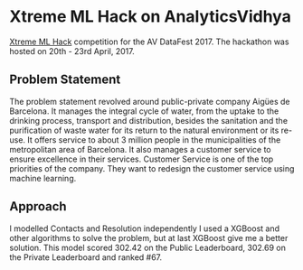 # Xtreme ML Hack on AnalyticsVidhya
[Xtreme ML Hack](https://datahack.analyticsvidhya.com/contest/machine-learning-hackathon/) competition for the AV DataFest 2017. The hackathon was hosted on 20th - 23rd April, 2017.

## Problem Statement
The problem statement revolved around public-private company Aigües de Barcelona. It manages the integral cycle of water, from the uptake to the drinking process, transport and distribution, besides the sanitation and the purification of waste water for its return to the natural environment or its re-use. It offers service to about 3 million people in the municipalities of the metropolitan area of Barcelona. It also manages a customer service to ensure excellence in their services.
Customer Service is one of the top priorities of the company. They want to redesign the customer service using machine learning.

## Approach
I modelled Contacts and Resolution independently I used a XGBoost and other algorithms to solve the problem, but at last XGBoost give me a better solution. This model scored 302.42 on the Public Leaderboard, 302.69 on the Private Leaderboard and ranked #67.

